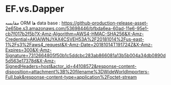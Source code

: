 # EF.vs.Dapper
مقایسه ORM ها
 data base : https://github-production-release-asset-2e65be.s3.amazonaws.com/53698446/bfbda6ea-60ad-11e6-95e1-cb7f017b2f5b?X-Amz-Algorithm=AWS4-HMAC-SHA256&X-Amz-Credential=AKIAIWNJYAX4CSVEH53A%2F20181014%2Fus-east-1%2Fs3%2Faws4_request&X-Amz-Date=20181014T191724Z&X-Amz-Expires=300&X-Amz-Signature=7312664805f50b1c5ddcbc283ab866081a13b5b004a34db0890d5d563e17378d&X-Amz-SignedHeaders=host&actor_id=44108572&response-content-disposition=attachment%3B%20filename%3DWideWorldImporters-Full.bak&response-content-type=application%2Foctet-stream
